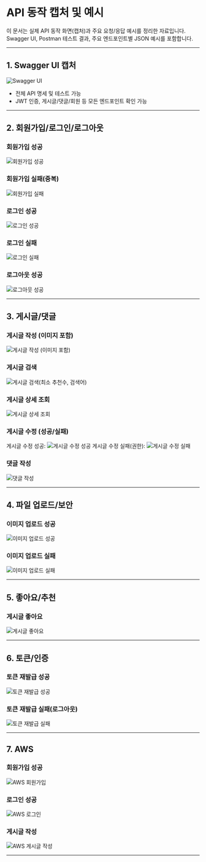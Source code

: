 # API 동작 캡처 및 예시

이 문서는 실제 API 동작 화면(캡처)과 주요 요청/응답 예시를 정리한 자료입니다. Swagger UI, Postman 테스트 결과, 주요 엔드포인트별 JSON 예시를 포함합니다.

---

## 1. Swagger UI 캡처

![Swagger UI](API/swagger.PNG)
- 전체 API 명세 및 테스트 가능
- JWT 인증, 게시글/댓글/회원 등 모든 엔드포인트 확인 가능

---

## 2. 회원가입/로그인/로그아웃

### 회원가입 성공
![회원가입 성공](API/signup_success.PNG)

### 회원가입 실패(중복)
![회원가입 실패](API/signup_fail.PNG)

### 로그인 성공
![로그인 성공](API/login_success.PNG)

### 로그인 실패
![로그인 실패](API/login_fail.PNG)

### 로그아웃 성공
![로그아웃 성공](API/logout_success.PNG)

---

## 3. 게시글/댓글

### 게시글 작성 (이미지 포함)
![게시글 작성 (이미지 포함)](API/post_create_with_image.PNG)

### 게시글 검색
![게시글 검색(최소 추천수, 검색어)](API/post_search_min_likes_keyword.PNG)

### 게시글 상세 조회
![게시글 상세 조회](API/view_post_details.PNG)

### 게시글 수정 (성공/실패)
게시글 수정 성공: ![게시글 수정 성공](API/post_update_success.PNG)
게시글 수정 실패(권한): ![게시글 수정 실패](API/post_update_fail_permission.PNG)

### 댓글 작성
![댓글 작성](API/comment_create.PNG)

---

## 4. 파일 업로드/보안

### 이미지 업로드 성공
![이미지 업로드 성공](API/image_upload_success.PNG)

### 이미지 업로드 실패
![이미지 업로드 실패](API/image_upload_fail.PNG)

---

## 5. 좋아요/추천

### 게시글 좋아요
![게시글 좋아요](API/like.PNG)

---

## 6. 토큰/인증

### 토큰 재발급 성공
![토큰 재발급 성공](API/token_refresh_success.PNG)

### 토큰 재발급 실패(로그아웃)
![토큰 재발급 실패](API/token_refresh_fail.PNG)

---

## 7. AWS

### 회원가입 성공
![AWS 회원가입](API/signup_aws.PNG)

### 로그인 성공
![AWS 로그인](API/login_aws.PNG)

### 게시글 작성
![AWS 게시글 작성](API/post_create_aws.PNG)


---

